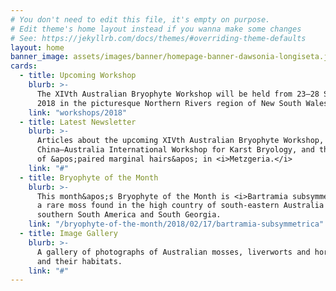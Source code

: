 ```yaml
---
# You don't need to edit this file, it's empty on purpose.
# Edit theme's home layout instead if you wanna make some changes
# See: https://jekyllrb.com/docs/themes/#overriding-theme-defaults
layout: home
banner_image: assets/images/banner/homepage-banner-dawsonia-longiseta.jpg
cards:
  - title: Upcoming Workshop
    blurb: >-
      The XIVth Australian Bryophyte Workshop will be held from 23–28 September
      2018 in the picturesque Northern Rivers region of New South Wales.
    link: "workshops/2018"
  - title: Latest Newsletter
    blurb: >-
      Articles about the upcoming XIVth Australian Bryophyte Workshop, the
      China–Australia International Workshop for Karst Bryology, and the meaning
      of &apos;paired marginal hairs&apos; in <i>Metzgeria.</i>
    link: "#"
  - title: Bryophyte of the Month
    blurb: >-
      This month&apos;s Bryophyte of the Month is <i>Bartramia subsymmetrica</i>,
      a rare moss found in the high country of south-eastern Australia as well as
      southern South America and South Georgia.
    link: "/bryophyte-of-the-month/2018/02/17/bartramia-subsymmetrica"
  - title: Image Gallery
    blurb: >-
      A gallery of photographs of Australian mosses, liverworts and hornworts,
      and their habitats.
    link: "#"
---
```

